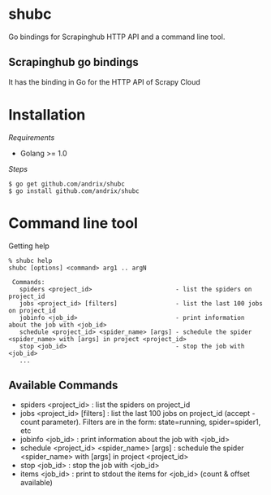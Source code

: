 shubc
=====

Go bindings for Scrapinghub HTTP API and a command line tool.

Scrapinghub go bindings
-----------------------

It has the binding in Go for the HTTP API of Scrapy Cloud

Installation
============

_Requirements_

* Golang >= 1.0 

_Steps_

    $ go get github.com/andrix/shubc
    $ go install github.com/andrix/shubc

Command line tool
=================

Getting help

    % shubc help
    shubc [options] <command> arg1 .. argN

     Commands: 
       spiders <project_id>                       - list the spiders on project_id
       jobs <project_id> [filters]                - list the last 100 jobs on project_id
       jobinfo <job_id>                           - print information about the job with <job_id>
       schedule <project_id> <spider_name> [args] - schedule the spider <spider_name> with [args] in project <project_id>
       stop <job_id>                              - stop the job with <job_id>
       ...
 
Available Commands
------------------

* spiders <project_id> : list the spiders on project_id
* jobs <project_id> [filters] : list the last 100 jobs on project_id (accept -count parameter). Filters are in the form: state=running, spider=spider1, etc
* jobinfo <job_id> : print information about the job with <job_id>
* schedule <project_id> <spider_name> [args] : schedule the spider <spider_name> with [args] in project <project_id>
* stop <job_id> : stop the job with <job_id>
* items <job_id> : print to stdout the items for <job_id> (count & offset available)

